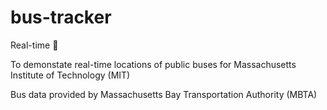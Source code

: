 # bus-tracker
Real-time 🚌

To demonstate real-time locations of public buses for Massachusetts Institute of Technology (MIT)

Bus data provided by Massachusetts Bay Transportation Authority (MBTA)
